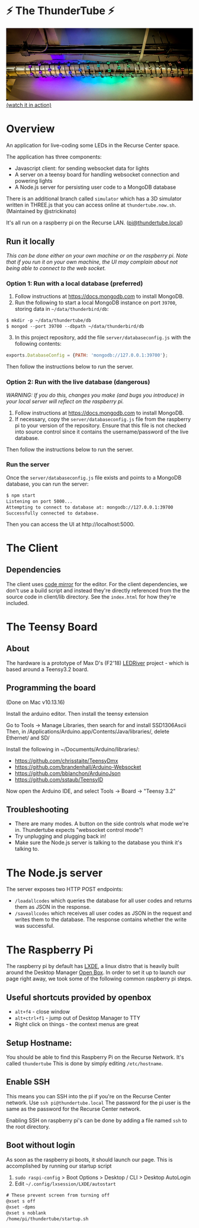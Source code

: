 # ⚡ The ThunderTube ⚡

[![](./thumb.jpg)](https://www.youtube.com/watch?v=gyQX5rhEqEg)
[(watch it in action)](https://www.youtube.com/watch?v=gyQX5rhEqEg)

# Overview
An application for live-coding some LEDs in the Recurse Center space.

The application has three components:
 - Javascript client: for sending websocket data for lights
 - A server on a teensy board for handling websocket connection and powering lights
 - A Node.js server for persisting user code to a MongoDB database
 
There is an additional branch called `simulator` which has a 3D simulator written in THREE.js that you can access online at `thundertube.now.sh`.
(Maintained by @strickinato)

It's all run on a raspberry pi on the Recurse LAN. (pi@thundertube.local)

## Run it locally
_This can be done either on your own machine or on the raspberry pi. Note that if you run it on your own machine, the UI may complain about not being able to connect to the web socket._
### Option 1: Run with a local database (preferred)
1. Follow instructions at https://docs.mongodb.com to install MongoDB.
2. Run the following to start a local MongoDB instance on port `39700`, storing data in `~/data/thunderbird/db`:
```
$ mkdir -p ~/data/thundertube/db
$ mongod --port 39700 --dbpath ~/data/thunderbird/db
```
3. In this project repository, add the file `server/databaseconfig.js` with the following contents:
```js
exports.DatabaseConfig = {PATH: 'mongodb://127.0.0.1:39700'};
```
Then follow the instructions below to run the server.

### Option 2: Run with the live database (dangerous)
_WARNING: If you do this, changes you make (and bugs you introduce) in your local server will reflect on the raspberry pi._
1. Follow instructions at https://docs.mongodb.com to install MongoDB.
2. If necessary, copy the `server/databaseconfig.js` file from the raspberry pi to your version of the repository. Ensure that this file is not checked into source control since it contains the username/password of the live database.

Then follow the instructions below to run the server.

### Run the server
Once the `server/databaseconfig.js` file exists and points to a MongoDB database, you can run the server:

```shell
$ npm start
Listening on port 5000...
Attempting to connect to database at: mongodb://127.0.0.1:39700
Successfully connected to database.
```

Then you can access the UI at http://localhost:5000.

# The Client

## Dependencies

The client uses [code mirror](https://codemirror.net/) for the editor. For the client dependencies, we don't use a build script and instead they're directly referenced from the the source code in client/lib directory. See the `index.html` for how they're included.
  
  
# The Teensy Board  

## About

The hardware is a prototype of Max D's (F2'18) [LEDRiver](https://github.com/maxdee/ledriver) project - which is based around a Teensy3.2 board.

## Programming the board
(Done on Mac v10.13.16)

Install the arduino editor. Then install the teensy extension

Go to Tools → Manage Libraries, then search for and install SSD1306Ascii
Then, in /Applications/Arduino.app/Contents/Java/libraries/, delete Ethernet/ and SD/

Install the following in ~/Documents/Arduino/libraries/:
* https://github.com/chrisstaite/TeensyDmx
* https://github.com/brandenhall/Arduino-Websocket
* https://github.com/bblanchon/ArduinoJson
* https://github.com/sstaub/TeensyID

Now open the Arduino IDE, and select Tools → Board → "Teensy 3.2"

## Troubleshooting

* There are many modes. A button on the side controls what mode we're in. Thundertube expects "websocket control mode"!
* Try unplugging and plugging back in!
* Make sure the Node.js server is talking to the database you think it's talking to.

# The Node.js server
The server exposes two HTTP POST endpoints:
- `/loadallcodes` which queries the database for all user codes and returns them as JSON in the response.
- `/saveallcodes` which receives all user codes as JSON in the request and writes them to the database. The response contains whether the write was successful.

# The Raspberry Pi

The raspberry pi by default has [LXDE](http://lxde.org), a linux distro that is heavily built around the Desktop Manager [Open Box](http://openbox.org/wiki/Main_Page). In order to set it up to launch our page right away, we took some of the following common raspberry pi steps.

## Useful shortcuts provided by openbox

* `alt+f4` - close window
* `alt+ctrl+f1` - jump out of Desktop Manager to TTY
* Right click on things - the context menus are great

## Setup Hostname:
You should be able to find this Raspberry Pi on the Recurse Network. It's called `thundertube` This is done by simply editing `/etc/hostname`.

## Enable SSH
This means you can SSH into the pi if you're on the Recurse Center network. Use `ssh pi@thundertube.local` The password for the pi user is the same as the password for the Recurse Center network.

Enabling SSH on raspberry pi's can be done by adding a file named `ssh` to the root directory.

## Boot without login
As soon as the raspberry pi boots, it should launch our page. This is accomplished by running our startup script

1. `sudo raspi-config` > Boot Options > Desktop / CLI > Desktop AutoLogin
2. Edit `~/.config/lxsession/LXDE/autostart`

```
# These prevent screen from turning off
@xset s off
@xset -dpms
@xset s noblank
/home/pi/thundertube/startup.sh
```